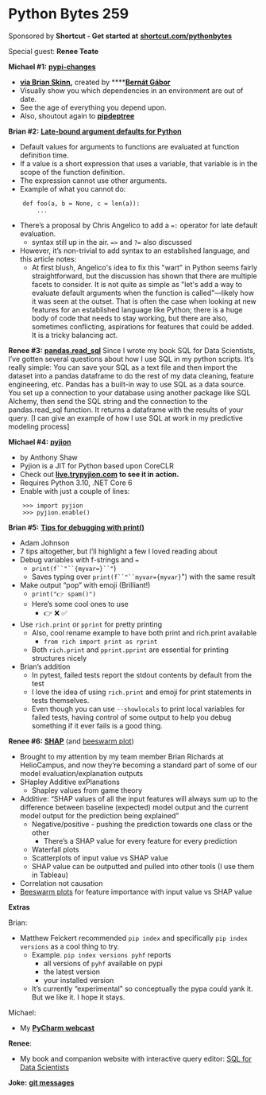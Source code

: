 # Python Bytes 259

Sponsored by **Shortcut - Get started at** [**shortcut.com/pythonbytes**](http://shortcut.com/pythonbytes)

Special guest: **Renee Teate**

**Michael #1:** [**pypi-changes**](https://twitter.com/btskinn/status/1456293623599935490)

- [**via Brian Skinn**](https://twitter.com/btskinn/status/1456293623599935490)**,** created by ****[**Bernát Gábor**](https://twitter.com/gjbernat/status/1456207118470684674)
- Visually show you which dependencies in an environment are out of date.
- See the age of everything you depend upon. 
- Also, shoutout again to [**pipdeptree**](https://github.com/naiquevin/pipdeptree)

**Brian #2:** [**Late-bound argument defaults for Python**](https://lwn.net/SubscriberLink/875441/c29a2006cf489b7f/)

- Default values for arguments to functions are evaluated at function definition time.
- If a value is a short expression that uses a variable, that variable is in the scope of the function definition.
- The expression cannot use other arguments.
- Example of what you cannot do:
```
    def foo(a, b = None, c = len(a)):
        ...
```
- There’s a proposal by Chris Angelico to add a `=:` operator for late default evaluation.
    - syntax still up in the air. `=>` and `?=` also discussed
- However, it’s non-trivial to add syntax to an established language, and this article notes:
    - At first blush, Angelico's idea to fix this "wart" in Python seems fairly straightforward, but the discussion has shown that there are multiple facets to consider. It is not quite as simple as "let's add a way to evaluate default arguments when the function is called"—likely how it was seen at the outset. That is often the case when looking at new features for an established language like Python; there is a huge body of code that needs to stay working, but there are also, sometimes conflicting, aspirations for features that could be added. It is a tricky balancing act.

**Renee #3:** [**pandas.read_sql**](https://pandas.pydata.org/docs/reference/api/pandas.read_sql.html)
Since I wrote my book SQL for Data Scientists, I’ve gotten several questions about how I use SQL in my python scripts. It’s really simple: You can save your SQL as a text file and then import the dataset into a pandas dataframe to do the rest of my data cleaning, feature engineering, etc. Pandas has a built-in way to use SQL as a data source. You set up a connection to your database using another package like SQL Alchemy, then send the SQL string and the connection to the pandas.read_sql function. It returns a dataframe with the results of your query. 
[I can give an example of how I use SQL at work in my predictive modeling process]

**Michael #4:** [**pyjion**](https://talkpython.fm/episodes/show/340/time-to-jit-your-python-with-pyjion)

- by Anthony Shaw
- Pyjion is a JIT for Python based upon CoreCLR
- Check out [**live.trypyjion.com**](https://live.trypyjion.com/) ****to see it in action**.**
- Requires Python 3.10, .NET Core 6
- Enable with just a couple of lines:
```
    >>> import pyjion
    >>> pyjion.enable()
```

**Brian #5:** [**Tips for debugging with print()**](https://adamj.eu/tech/2021/10/08/tips-for-debugging-with-print/)

- Adam Johnson
- 7 tips altogether, but I’ll highlight a few I loved reading about
- Debug variables with f-strings and `=`
    - `print(f``"``{myvar=}``"`)  
    - Saves typing over  `print(f``"``myvar={myvar}`") with the same result
- Make output “pop” with emoji (Brilliant!)
    - `print("👉 spam()")`
    - Here’s some cool ones to use
        - 👉 ❌ ✅ 
- Use `rich.print` or `pprint` for pretty printing
    - Also, cool rename example to have both print and rich.print available
        - `from rich import print as rprint`
    - Both `rich.print` and `pprint.pprint` are essential for printing structures nicely
- Brian’s addition
    - In pytest, failed tests report the stdout contents by default from the test
    - I love the idea of using `rich.print` and emoji for print statements in tests themselves.
    - Even though you can use `--showlocals` to print local variables for failed tests, having control of some output to help you debug something if it ever fails is a good thing.

**Renee #6:** [**SHAP**](https://shap.readthedocs.io/en/latest/index.html) (and [beeswarm plot](https://shap.readthedocs.io/en/latest/example_notebooks/api_examples/plots/beeswarm.html?highlight=beeswarm))

- Brought to my attention by my team member Brian Richards at HelioCampus, and now they’re becoming a standard part of some of our model evaluation/explanation outputs
- SHapley Additive exPlanations
    - Shapley values from game theory
- Additive: “SHAP values of all the input features will always sum up to the difference between baseline (expected) model output and the current model output for the prediction being explained”
    - Negative/positive - pushing the prediction towards one class or the other
        - There’s a SHAP value for every feature for every prediction
    - Waterfall plots
    - Scatterplots of input value vs SHAP value
    - SHAP value can be outputted and pulled into other tools (I use them in Tableau)
- Correlation not causation
- [Beeswarm plots](https://shap.readthedocs.io/en/latest/example_notebooks/api_examples/plots/beeswarm.html?highlight=beeswarm) for feature importance with input value vs SHAP value

**Extras**

Brian:

- Matthew Feickert recommended `pip index` and specifically `pip index versions`  as a cool thing to try.
    - Example. `pip index versions pyhf` reports
        - all versions of `pyhf` available on pypi
        - the latest version
        - your installed version
    - It’s currently “experimental” so conceptually the pypa could yank it. But we like it. I hope it stays.

Michael:

- My [**PyCharm webcast**](https://twitter.com/pycharm/status/1460975261948723208?s=12) 

**Renee**: 

- My book and companion website with interactive query editor: [SQL for Data Scientists](https://sqlfordatascientists.com/)


**Joke:** [**git messages**](https://twitter.com/fvoron/status/1455979278936444930)
